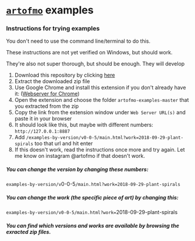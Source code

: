 # [`artofmo`](https://github.com/maxhudson/artofmo) examples

### Instructions for trying examples

You don't need to use the command line/terminal to do this.

These instructions are not yet verified on Windows, but should work.

They're also not super thorough, but should be enough. They will develop

1. Download this repository by clicking [here](https://github.com/maxhudson/artofmo-examples/archive/master.zip)
1. Extract the downloaded zip file
1. Use Google Chrome and install this extension if you don't already have it: ([Webserver for Chrome](https://chrome.google.com/webstore/detail/web-server-for-chrome/ofhbbkphhbklhfoeikjpcbhemlocgigb?hl=en))
1. Open the extension and choose the folder `artofmo-examples-master` that you extracted from the zip
1. Copy the link from the extension window under `Web Server URL(s)` and paste it in your browser
  1. It should look like this, but maybe with different numbers: `http://127.0.0.1:8887`
1. Add `/examples-by-version/v0-0-5/main.html?work=2018-09-29-plant-spirals` too that url and hit enter
1. If this doesn't work, read the instructions once more and try again. Let me know on instagram @artofmo if that doesn't work.

##### You can change the version by changing these numbers:

`examples-by-version/v`0-0-5`/main.html?work=2018-09-29-plant-spirals`

##### You can change the work (the specific piece of art) by changing this:

`examples-by-version/v0-0-5/main.html?work=`2018-09-29-plant-spirals

##### You can find which versions and works are available by browsing the exracted zip files.
